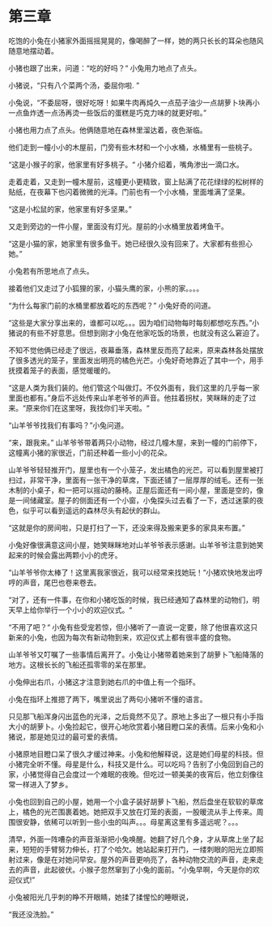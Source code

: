 # 第三章

吃饱的小兔在小猪家外面摇摇晃晃的，像喝醉了一样，她的两只长长的耳朵也随风随意地摆动着。

小猪也跟了出来，问道：“吃的好吗？“ 小兔用力地点了点头。

小猪说，“只有八个菜两个汤，委屈你啦. ”

小兔说，“不委屈呀，很好吃呀！如果牛肉再炖久一点茄子油少一点胡萝卜块再小一点鱼炸透一点汤再烫一些饭后的蛋糕是巧克力味的就更好啦。”

小猪也用力点了点头。他俩随意地在森林里溜达着，夜色渐临。

他们走到一幢小小的木屋前，门旁有些木材和一个小水桶，水桶里有一些桃子。

“这是小猴子的家，他家里有好多桃子。“ 小猪介绍着，嘴角渗出一滴口水。

走着走着，又走到一幢木屋前，这幢更小更精致，窗上贴满了花花绿绿的松树样的贴纸，在夜幕下也闪着微微的光泽。门前也有一个小水桶，里面堆满了坚果。

“这是小松鼠的家，他家里有好多坚果。” 

又走到旁边的一件小屋，里面没有灯光。屋前的小水桶里放着烤鱼干。

“这是小猫的家，她家里有很多鱼干。她已经很久没有回来了。大家都有些担心她。”

小兔若有所思地点了点头。

接着他们又走过了小狐狸的家，小猫头鹰的家，小熊的家。。。。

“为什么每家门前的水桶里都放着吃的东西呢？” 小兔好奇的问道。

“这些是大家分享出来的，谁都可以吃。。。因为咱们动物每时每刻都想吃东西。”小猪说的有些不好意思。但想到刚才小兔在他家吃饭的场景，也就没有这么窘迫了。

不知不觉他俩已经走了很远，夜幕垂落，森林里反而亮了起来，原来森林各处摆放了很多透光的笼子，里面发出明亮的橘色光芒。小兔好奇地靠近了其中一个，用手抚摸着笼子的表面，感觉暖暖的。

“这是人类为我们装的。他们管这个叫做灯。不仅外面有，我们这里的几乎每一家里面也都有。”身后不远处传来山羊老爷爷的声音。他拄着拐杖，笑眯眯的走了过来。“原来你们在这里呀，我找你们半天啦。“

“山羊爷爷找我们有事吗？”小兔问道。

“来，跟我来。” 山羊爷爷带着两只小动物，经过几幢木屋，来到一幢的门前停下，这幢离小猪的家很近，门前还种着一些小小的花朵。

山羊爷爷轻轻推开门，屋里也有一个小笼子，发出橘色的光芒。可以看到屋里被打扫过，非常干净，里面有一张干净的草席，下面还铺了一层厚厚的绒毛。还有一张木制的小桌子，和一把可以摇动的藤椅。正屋后面还有一间小屋，里面是空的，像是一间储藏室。屋子的侧面还有一个小窗，小兔探头过去看了一下，透过迷蒙的夜色，似乎可以看到遥远的森林尽头有起伏的群山。

“这就是你的房间啦，只是打扫了一下，还没来得及搬来更多的家具来布置。”

小兔好像很满意这间小屋，她笑眯眯地对山羊爷爷表示感谢。山羊爷爷注意到她笑起来的时候会露出两颗小小的虎牙。

“山羊爷爷你太棒了！这里离我家很近，我可以经常来找她玩！“小猪欢快地发出哼哼的声音，尾巴也卷来卷去。

“对了，还有一件事，在你和小猪吃饭的时候，我已经通知了森林里的动物们，明天早上给你举行一个小小的欢迎仪式。“

“不用了吧？“ 小兔有些受宠若惊，但小猪听了一直说一定要，除了他很喜欢这只新来的小兔，也因为每次有新动物到来，欢迎仪式上都有很丰盛的食物。

山羊爷爷又叮嘱了一些事情后离开了。小兔让小猪带着她来到了胡萝卜飞船降落的地方。这根长长的飞船还孤零零的呆在那里。

小兔伸出右爪，小猪这才注意到她右爪的中值上有一个指环。

小兔在指环上推摁了两下，嘴里说出了两句小猪听不懂的语言。

只见那飞船浑身闪出蓝色的光泽，之后竟然不见了。原地上多出了一根只有小手指大小的胡萝卜。小兔捡起它，很开心地欣赏着小猪目瞪口呆的表情。后来小兔和小猪说，那是她见过的最可爱的表情。

小猪原地目瞪口呆了很久才缓过神来。小兔和他解释说，这是她们母星的科技。但小猪完全听不懂。母星是什么，科技又是什么。可以吃吗？告别了小兔回到自己的家，小猪觉得自己会度过一个难眠的夜晚。但吃过一顿美美的夜宵后，他立刻像往常一样进入了梦乡。

小兔也回到自己的小屋，她用一个小盒子装好胡萝卜飞船，然后盘坐在软软的草席上，橘色的光芒围裹着她。她把双手又放在灯笼的表面，一股暖流从手上传来。周围很安静，依稀可以听到一些小虫的叫声。。。母星离这里有多遥远呢？。。。

 清早，外面一阵嘈杂的声音渐渐把小兔唤醒。她翻了好几个身，才从草席上坐了起来，短短的手臂努力伸长，打了个哈欠。她站起来打开门，一缕刺眼的阳光立即照射过来，像是在对她问早安。屋外的声音更响亮了，各种动物交流的声音，走来走去的声音，此起彼伏。小猴子忽然窜到了小兔的面前。“小兔早啊，今天是你的欢迎仪式!”

小兔被阳光几乎刺的睁不开眼睛，她揉了揉惺忪的睡眼说，

“我还没洗脸。”
